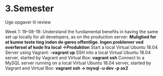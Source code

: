 # 3.Semester
Uge opgaver til review

Week 1: 
      19-08-19: Understand the fundamental benefits in having the same set up locally for all developers, as on the production server:
                <b>Mulighed for at kunne teste ting inden de gøres offentlige. Ingen problemer ved overførsel af kode fra local ->Produktion</b>
                Start a local Virtual Ubuntu 18.04 Server using Vagrant: 
                <b>-vagrant up </b>
                SSH into a local Virtual Ubuntu 18.04 server, started by Vagrant and Virtual Box: 
                <b>vagrant ssh</b>
                Connect to a MySQL server running on a local Virtual Ubuntu 18.04 server, started by Vagrant and Virtual Box: 
                <b> vagrant ssh -> mysql -u dev -p ax2</b>
      
   
